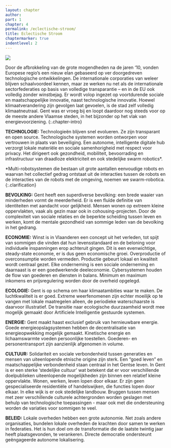 ```yaml
---
layout: chapter
author: 
part: 1
chapter: 4
permalink: /eclectische-stroom/
title: Eclectische Stroom
chaptermarker: true
indentlevel: 2
---
```


<a href="{{ site.baseurl }}/images/Ruimte_1.jpg" data-lightbox="Eclectische Stroom"><img src="{{ site.baseurl }}/images/Ruimte_1.jpg"></a>

Door de afbrokkeling van de grote mogendheden na de jaren ‘10, vonden Europese regio’s een nieuw elan gebaseerd op ver doorgedreven technologische ontwikkelingen. De internationale corporaties van weleer blijven schaalvoordeel kennen, maar ze werken nu net als de internationale sectorfederaties op basis van volledige transparantie – en in de EU ook volledig zonder winstbejag. Er wordt volop ingezet op voortdurende sociale en maatschappelijke innovatie, naast technologische innovatie. Hoewel klimaatverandering zijn gevolgen laat gevoelen, is de stad zelf volledig klimaatneutraal. Gent was er vroeg bij en loopt daardoor nog steeds voor op de meeste andere Vlaamse steden, in het bijzonder op het vlak van energievoorziening.
{:.chapter-intro}

**TECHNOLOGIE:** Technologieën blijven snel evolueren. Ze zijn transparant en open source. Technologische systemen worden ontworpen voor vertrouwen in plaats van beveiliging. Een autonome, intelligente digitale hub verzorgt lokale materiële en sociale samenhorigheid met respect voor privacy. Het dirigeert ook gezondheid, mobiliteit, bevoorrading en infrastructuur van draadloze elektriciteit en ook stedelijke <span class="need-clarification">swarm robotics*</span>.

*Multi-robotsystemen die bestaan uit grote aantallen eenvoudige robots en waarvan het collectief gedrag ontstaat uit de interacties tussen de robots en de interacties van de robots met de omgeving, noemen we swarm-robotica.
{:.clarification}

**BEVOLKING:** Gent heeft een superdiverse bevolking: een brede waaier van minderheden vormt de meerderheid. Er is een fluïde definitie van identiteiten met aandacht voor gelijkheid. Mensen wonen op extreem kleine oppervlakten, vaak als gezin maar ook in cohousing-projecten. Door de complexiteit van sociale relaties en de beperkte scheiding tussen leven en werken, komt de mentale gezondheid van sommige leden van de bevolking in het gedrang.

**ECONOMIE:** Winst is in Vlaanderen een concept uit het verleden, tot spijt van sommigen die vinden dat hun levensstandaard en de beloning voor individuele inspanningen erop achteruit gingen.  Dit is een evenwichtige, steady-state economie, er is dus geen economische groei. Overproductie of overconsumptie worden vermeden. Productie gebeurt lokaal en kwaliteit wordt centraal gezet. Elke onderneming is een sociale onderneming en daarnaast is er een goedwerkende deeleconomie. Cybersystemen houden de flow van goederen en diensten in balans. Minimum en maximum inkomens en prijsregulering worden door de overheid opgelegd.

**ECOLOGIE:** Gent is op schema om haar klimaatambities waar te maken. De luchtkwaliteit is er goed. Extreme weerfenomenen zijn echter moeilijk op te vangen met lokale maatregelen alleen, de periodieke waterschaarste is daarvoor illustratief. De transitie naar ecologische duurzaamheid wordt mee mogelijk gemaakt door Artificiele Intelligentie gestuurde systemen.

**ENERGIE:** Gent maakt haast exclusief gebruik van hernieuwbare energie. Goede energieopslagsystemen hebben de decentralisatie van energieopwekking mogelijk gemaakt. Kinetische energie en lichaamswarmte voeden persoonlijke toestellen. Goederen- en personentransport zijn aanzienlijk afgenomen in volume.  

**CULTUUR:** Solidariteit en sociale verbondenheid tussen generaties en mensen van uiteenlopende etnische origine zijn sterk. Een “goed leven” en maatschappelijke verbondenheid staan centraal in het Gentse leven. In Gent is er een sterke ‘stedelijke cultuur’ wat betekent dat er voor verschillende doelpublieken uiteenlopende mogelijkheden zijn binnen een relatief kleine oppervlakte. Wonen, werken, leven lopen door elkaar. Er zijn geen gespecialiseerde residentiële of handelswijken, die functies lopen door elkaar. In elke wijk is er ook stedelijke landbouw. Bruggen tussen mensen met zeer verschillende culturele achtergronden worden geslagen met behulp van technologische toepassingen - maar ook met die ondersteuning worden de variaties voor sommigen te veel.  

**BELEID:** Lokale overheden hebben een grote autonomie. Net zoals andere organisaties, bundelen lokale overheden de krachten door samen te werken in federaties. Het is hun doel om de transformatie die de laatste twintig jaar heeft plaatsgevonden, te verankeren. Directe democratie ondersteunt geëngageerde autonome lokalisering. 

